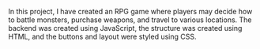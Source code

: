 In this project, I have created an RPG game where players may decide how 
to battle monsters, purchase weapons, and travel to various locations. 
The backend was created using JavaScript, the structure was created 
using HTML, and the buttons and layout were styled using CSS.
